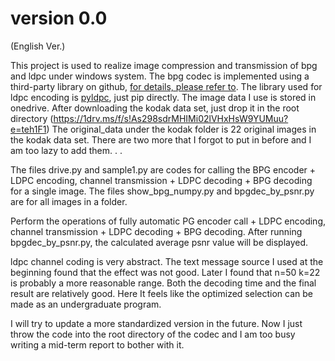# **version 0.0**
(English Ver.)

This project is used to realize image compression and transmission of bpg and ldpc under windows system. The bpg codec is implemented using a third-party library on github, [for details, please refer to](https://github.com/mirrorer/libbpg). The library used for ldpc encoding is [pyldpc](https://pypi.org/project/pyldpc/), just pip directly.
The image data I use is stored in onedrive. After downloading the kodak data set, just drop it in the root directory (https://1drv.ms/f/s!As298sdrMHIMi02lVHxHsW9YUMuu?e=teh1F1)
The original_data under the kodak folder is 22 original images in the kodak data set. There are two more that I forgot to put in before and I am too lazy to add them. . .

The files drive.py and sample1.py are codes for calling the BPG encoder + LDPC encoding, channel transmission + LDPC decoding + BPG decoding for a single image. 
The files show_bpg_numpy.py and bpgdec_by_psnr.py are for all images in a folder. 

Perform the operations of fully automatic PG encoder call + LDPC encoding, channel transmission + LDPC decoding + BPG decoding. After running bpgdec_by_psnr.py, the calculated average psnr value will be displayed.

ldpc channel coding is very abstract. The text message source I used at the beginning found that the effect was not good. Later I found that n=50 k=22 is probably a more reasonable range. Both the decoding time and the final result are relatively good. Here It feels like the optimized selection can be made as an undergraduate program.


I will try to update a more standardized version in the future. Now I just throw the code into the root directory of the codec and I am too busy writing a mid-term report to bother with it.